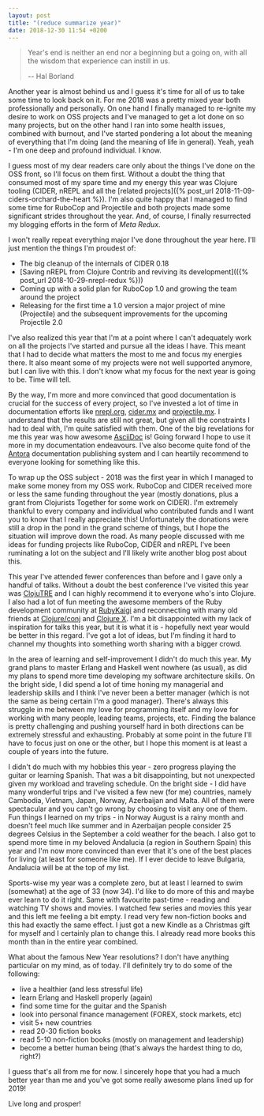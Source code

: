 ```yaml
---
layout: post
title: "(reduce summarize year)"
date: 2018-12-30 11:54 +0200
---
```


> Year's end is neither an end nor a beginning but a going on, with
> all the wisdom that experience can instill in us.
>
> -- Hal Borland

Another year is almost behind us and I guess it's time for all of us
to take some time to look back on it. For me 2018 was a pretty mixed
year both professionally and personally.  On one hand I finally
managed to re-ignite my desire to work on OSS projects and I've
managed to get a lot done on so many projects, but on the other hand I
ran into some health issues, combined with burnout, and I've started
pondering a lot about the meaning of everything that I'm doing (and
the meaning of life in general). Yeah, yeah - I'm one deep and
profound individual. I know.

<!--more-->

I guess most of my dear
readers care only about the things I've done on the OSS front, so I'll
focus on them first. Without a doubt the thing that consumed most of
my spare time and my energy this year was Clojure tooling (CIDER,
nREPL and all the [related projects]({% post_url
2018-11-09-ciders-orchard-the-heart %}).  I'm also quite happy that I
managed to find some time for RuboCop and Projectile and both projects
made some significant strides throughout the year. And, of course, I
finally resurrected my blogging efforts in the form of _Meta Redux_.

I won't really repeat everything major I've done throughout the year here. I'll just mention the things
I'm proudest of:

* The big cleanup of the internals of CIDER 0.18
* [Saving nREPL from Clojure Contrib and reviving its development](({% post_url 2018-10-29-nrepl-redux %}))
* Coming up with a solid plan for RuboCop 1.0 and growing the team around the project
* Releasing for the first time a 1.0 version a major project of mine (Projectile) and the subsequent improvements
for the upcoming Projectile 2.0


I've also realized this year that I'm at a point where I can't
adequately work on all the projects I've started and pursue all the
ideas I have. This meant that I had to decide what matters the most to
me and focus my energies there. It also meant some of my projects were
not well supported anymore, but I can live with this.  I don't know
what my focus for the next year is going to be. Time will tell.

By the way, I'm more and more convinced that good documentation is
crucial for the success of every project, so I've invested a lot of
time in documentation efforts like [nrepl.org](https://nrepl.org),
[cider.mx](https://www.cider.mx) and
[projectile.mx](https://www.projectile.mx). I understand that the
results are still not great, but given all the constraints I had to
deal with, I'm quite satisfied with them. One of the big revelations
for me this year was how awesome [AsciiDoc](http://asciidoc.org/) is!
Going forward I hope to use it more in my documentation
endeavours. I've also become quite fond of the
[Antora](https://antora.org/) documentation publishing system and I
can heartily recommend to everyone looking for something like this.

To wrap up the OSS subject - 2018 was the first year in which I
managed to make some money from my OSS work.  RuboCop and CIDER
received more or less the same funding throughout the year (mostly
donations, plus a grant from Clojurists Together for some work on
CIDER). I'm extremely thankful to every company and individual who
contributed funds and I want you to know that I really appreciate
this! Unfortunately the donations were still a drop in the pond in the
grand scheme of things, but I hope the situation will improve down the
road.  As many people discussed with me ideas for funding projects
like RuboCop, CIDER and nREPL I've been ruminating a lot on the
subject and I'll likely write another blog post about this.

This year I've attended fewer conferences than before and I gave only
a handful of talks. Without a doubt the best conference I've visited
this year was [ClojuTRE](https://clojutre.org/2019/) and I can highly
recommend it to everyone who's into Clojure.  I also had a lot of fun
meeting the awesome members of the Ruby development community at
[RubyKaigi](https://rubykaigi.org/2019) and reconnecting with many old friends at
[Clojure/conj](clojure-conj.org) and [Clojure
X](https://skillsmatter.com/conferences/11936-clojure-exchange-2019). I'm a bit disappointed with my lack of
inspiration for talks this year, but it is what it is - hopefully next
year would be better in this regard.  I've got a lot of ideas, but I'm
finding it hard to channel my thoughts into something worth sharing
with a bigger crowd.

In the area of learning and self-improvement I didn't do much this
year. My grand plans to master Erlang and Haskell went nowhere (as
usual), as did my plans to spend more time developing my software
architecture skills. On the bright side, I did spend a lot of time
honing my managerial and leadership skills and I think I've never been
a better manager (which is not the same as being certain I'm a good
manager).  There's always this struggle in me between my love for
programming itself and my love for working with many people,
leading teams, projects, etc. Finding the balance is pretty challenging and
pushing yourself hard in both directions can be extremely stressful
and exhausting. Probably at some point in the future I'll have to
focus just on one or the other, but I hope this moment is at least a
couple of years into the future.

I didn't do much with my hobbies this year - zero progress playing the
guitar or learning Spanish. That was a bit disappointing, but not
unexpected given my workload and traveling schedule. On the bright
side - I did have many wonderful trips and I've visited a few new (for
me) countries, namely Cambodia, Vietnam, Japan, Norway, Azerbaijan and
Malta. All of them were spectacular and you can't go wrong by choosing
to visit any one of them. Fun things I learned on my trips - in Norway
August is a rainy month and doesn't feel much like summer and in
Azerbaijan people consider 25 degrees Celsius in the September a cold
weather for the beach.  I also got to spend more time in my beloved
Andalucia (a region in Southern Spain) this year and I'm now more
convinced than ever that it's one of the best places for living (at
least for someone like me). If I ever decide to leave Bulgaria,
Andalucia will be at the top of my list.

Sports-wise my year was a complete zero, but at least I learned to swim
(somewhat) at the age of 33 (now 34). I'd like to do more of this
and maybe ever learn to do it right. Same with favourite past-time - reading
and watching TV shows and movies. I watched few series and movies this year
and this left me feeling a bit empty. I read very few non-fiction books
and this had exactly the same effect. I just got a new Kindle as a
Christmas gift for myself and I certainly plan to change this. I already
read more books this month than in the entire year combined.

What about the famous New Year resolutions? I don't have anything
particular on my mind, as of today. I'll definitely try to do some of
the following:

* live a healthier (and less stressful life)
* learn Erlang and Haskell properly (again)
* find some time for the guitar and the Spanish
* look into personal finance management (FOREX, stock markets, etc)
* visit 5+ new countries
* read 20-30 fiction books
* read 5-10 non-fiction books (mostly on management and leadership)
* become a better human being (that's always the hardest thing to do, right?)


I guess that's all from me for now. I sincerely hope that you had a much better year than me and you've got some really awesome plans lined up for 2019!

Live long and prosper!
